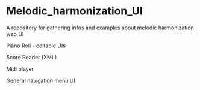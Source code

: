 # Melodic_harmonization_UI
A repository for gathering infos and examples about melodic harmonization web UI


Piano Roll - editable UIs 

Score Reader (XML)

Midi player

General navigation menu UI

